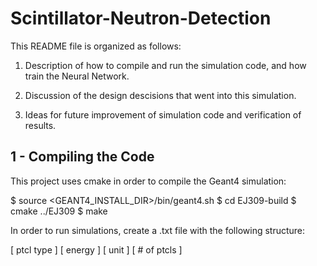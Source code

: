 # Scintillator-Neutron-Detection

This README file is organized as follows:

1. Description of how to compile and run the simulation code, 
   and how train the Neural Network.

2. Discussion of the design descisions that went into this simulation.

3. Ideas for future improvement of simulation code and verification of results.


## 1 - Compiling the Code

This project uses cmake in order to compile the Geant4 simulation:

$ source <GEANT4_INSTALL_DIR>/bin/geant4.sh
$ cd EJ309-build
$ cmake ../EJ309
$ make

In order to run simulations, create a .txt file with the following structure:

\[ ptcl type ] \[ energy ] \[ unit ] \[ # of ptcls ]
